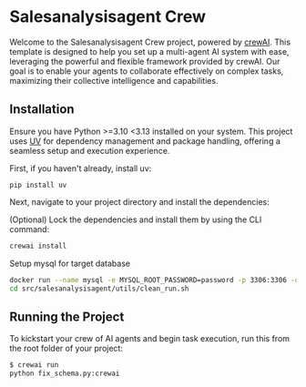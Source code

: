# Salesanalysisagent Crew

Welcome to the Salesanalysisagent Crew project, powered by [crewAI](https://crewai.com). This template is designed to help you set up a multi-agent AI system with ease, leveraging the powerful and flexible framework provided by crewAI. Our goal is to enable your agents to collaborate effectively on complex tasks, maximizing their collective intelligence and capabilities.

## Installation

Ensure you have Python >=3.10 <3.13 installed on your system. This project uses [UV](https://docs.astral.sh/uv/) for dependency management and package handling, offering a seamless setup and execution experience.

First, if you haven't already, install uv:

```bashz
pip install uv
```

Next, navigate to your project directory and install the dependencies:

(Optional) Lock the dependencies and install them by using the CLI command:
```bash
crewai install
```
Setup mysql for target database 
```bash
docker run --name mysql -e MYSQL_ROOT_PASSWORD=password -p 3306:3306 -d mysql:latest 
cd src/salesanalysisagent/utils/clean_run.sh
```

## Running the Project

To kickstart your crew of AI agents and begin task execution, run this from the root folder of your project:

```bash
$ crewai run
python fix_schema.py:crewai 
```

